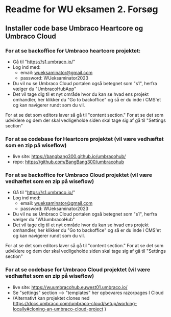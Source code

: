 # Readme for WU eksamen 2. Forsøg
## Installer code base Umbraco Heartcore og Umbraco Cloud

### For at se backoffice for Umbraco heartcore projektet:

- Gå til "https://s1.umbraco.io/"
- Log ind med: 
    - email: wueksaminator@gmail.com
    - password: WUeksaminator2023
- Du vil nu se Umbraco Cloud portalen også betegnet som "s1", herfra vælger du "UmbracoHubApp"
- Det vil tage dig til et nyt område hvor du kan se hvad ens projekt omhandler, her klikker du "Go to backoffice" og så er du inde i CMS'et og kan navigerer rundt som du vil.

For at se det som editors laver så gå til "content section."
For at se det som udviklere og dem der skal vedligeholde siden skal tage sig af gå til "Settings section"

### For at se codebase for Heartcore projektet (vil være vedhæftet som en zip på wiseflow)
- live site: https://bangbang300.github.io/umbracohub/
- repo: https://github.com/BangBang300/umbracohub

### For at se backoffice for Umbraco Cloud projektet (vil være vedhæftet som en zip på wiseflow)
- Gå til "https://s1.umbraco.io/"
- Log ind med: 
    - email: wueksaminator@gmail.com
    - password: WUeksaminator2023
- Du vil nu se Umbraco Cloud portalen også betegnet som "s1", herfra vælger du "WUumbracoHub"
- Det vil tage dig til et nyt område hvor du kan se hvad ens projekt omhandler, her klikker du "Go to backoffice" og så er du inde i CMS'et og kan navigerer rundt som du vil.

For at se det som editors laver så gå til "content section."
For at se det som udviklere og dem der skal vedligeholde siden skal tage sig af gå til "Settings section"

### For at se codebase for Umbraco Cloud projektet (vil være vedhæftet som en zip på wiseflow)
- live site: https://wuumbracohub.euwest01.umbraco.io/
- Se "settings" section --> "templates" her opbevares razorpages I Cloud
- (Alternativt kan projektet clones ned https://docs.umbraco.com/umbraco-cloud/setup/working-locally#cloning-an-umbraco-cloud-project )


    
